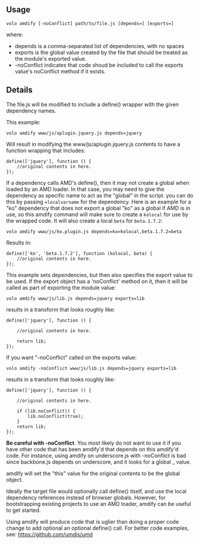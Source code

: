 ## Usage

    volo amdify [-noConflict] path/to/file.js [depends=] [exports=]

where:

* depends is a comma-separated list of dependencies, with no spaces
* exports is the global value created by the file that should be treated as the
  module's exported value.
* -noConflict indicates that code shoud be included to call the exports
  value's noConflict method if it exists.

## Details

The file.js will be modified to include a define() wrapper with the given
dependency names.

This example:

    volo amdify www/js/aplugin.jquery.js depends=jquery

Will result in modifying the www/js/aplugin.jquery.js contents to have a
function wrapping that includes:

    define(['jquery'], function () {
        //original contents in here.
    });

If a dependency calls AMD's define(), then it may not create a global when
loaded by an AMD loader. In that case, you may need to give the dependency
as specific name to act as the "global" in the script. you can do this by
passing `=localvarname` for the dependency. Here is an example for a "ko"
dependency that does not export a global "ko" as a global if AMD is in use,
so this amdify command will make sure to create a `kolocal` for use by
the wrapped code. It will also create a local `beta` for `beta.1.7.2`:

    volo amdify www/js/ko.plugin.js depends=ko=kolocal,beta.1.7.2=beta

Results in:

    define(['ko', 'beta.1.7.2'], function (kolocal, beta) {
        //original contents in here.
    });

This example sets dependencies, but then also specifies the export value to
be used. If the export object has a 'noConflict' method on it, then it will
be called as part of exporting the module value:

    volo amdify www/js/lib.js depends=jquery exports=lib

results in a transform that looks roughly like:

    define(['jquery'], function () {

        //original contents in here.

        return lib;
    });

If you want "-noConflict" called on the exports value:

    volo amdify -noConflict www/js/lib.js depends=jquery exports=lib

results in a transform that looks roughly like:

    define(['jquery'], function () {

        //original contents in here.

        if (lib.noConflict)) {
            lib.noConflict(true);
        }
        return lib;
    });

**Be careful with -noConflict**. You most likely do not want to use it if
you have other code that has been amdify'd that depends on this amdify'd code.
For instance, using amdify on underscore.js with -noConflict is bad since
backbone.js depends on underscore, and it looks for a global _ value.

amdify will set the "this" value for the original contents to be the global
object.

Ideally the target file would optionally call define() itself, and use
the local dependency references instead of browser globals. However, for
bootstrapping existing projects to use an AMD loader, amdify can be useful to
get started.

Using amdify will produce code that is uglier than doing a proper code change
to add optional an optional define() call. For better code examples, see:
https://github.com/umdjs/umd
